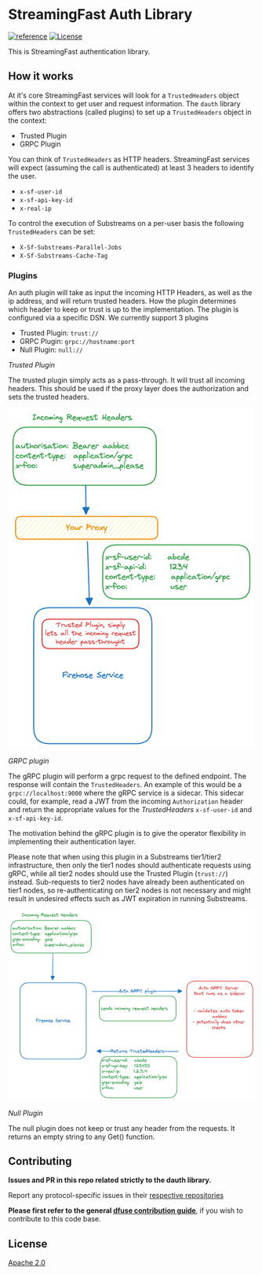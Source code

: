 # StreamingFast Auth Library

[![reference](https://img.shields.io/badge/godoc-reference-5272B4.svg?style=flat-square)](https://pkg.go.dev/github.com/streamingfast/dauth)
[![License](https://img.shields.io/badge/License-Apache%202.0-blue.svg)](https://opensource.org/licenses/Apache-2.0)


This is StreamingFast authentication library.

## How it works

At it's core StreamingFast services will look for a `TrustedHeaders` object within
the context to get user and request information. The `dauth` library offers two abstractions (called plugins) to set up a `TrustedHeaders` object in the context:

- Trusted Plugin
- GRPC Plugin


You can think of `TrustedHeaders` as HTTP headers. StreamingFast services will expect (assuming the call is authenticated) at least 3 headers to identify the user.

- `x-sf-user-id`
- `x-sf-api-key-id`
- `x-real-ip`

To control the execution of Substreams on a per-user basis the following `TrustedHeaders` can be set:

- `X-Sf-Substreams-Parallel-Jobs`
- `X-Sf-Substreams-Cache-Tag`

### Plugins

An auth plugin will take as input the incoming HTTP Headers, as well as the ip address, and will return trusted headers. How the plugin determines
which header to keep or trust is up to the implementation. The plugin is configured via a specific DSN. We currently support 3 plugins

- Trusted Plugin: `trust://`
- GRPC Plugin: `grpc://hostname:port`
- Null Plugin: `null://`

*Trusted Plugin*

The trusted plugin simply acts as a pass-through. It will trust all incoming headers. This should be used if the proxy layer does the authorization and sets the trusted headers.

![Trusted Plugin](./docs/trusted_plugin.png)

*GRPC plugin*

The gRPC plugin will perform a grpc request to the defined endpoint. The response will contain the `TrustedHeaders`. An example of this would be a `grpc://localhost:9000` where
the gRPC service is a sidecar. This sidecar could, for example, read a JWT from the incoming `Authorization` header and return the appropriate values for the *TrustedHeaders* `x-sf-user-id` and `x-sf-api-key-id`.

The motivation behind the gRPC plugin is to give the operator flexibility in implementing their authentication layer.

Please note that when using this plugin in a Substreams tier1/tier2 infrastructure, then only the tier1 nodes should authenticate requests using gRPC, while all tier2 nodes should use the Trusted Plugin (`trust://`) instead. Sub-requests to tier2 nodes have already been authenticated on tier1 nodes, so re-authenticating on tier2 nodes is not necessary and might result in undesired effects such as JWT expiration in running Substreams.

![GRPC Plugin](./docs/grpc_plugin.png)

*Null Plugin*

The null plugin does not keep or trust any header from the requests. It returns an empty string to any Get() function.

## Contributing

**Issues and PR in this repo related strictly to the dauth library.**

Report any protocol-specific issues in their
[respective repositories](https://github.com/streamingfast/streamingfast#protocols)

**Please first refer to the general
[dfuse contribution guide](https://github.com/streamingfast/streamingfast/blob/master/CONTRIBUTING.md)**,
if you wish to contribute to this code base.

## License

[Apache 2.0](LICENSE)
